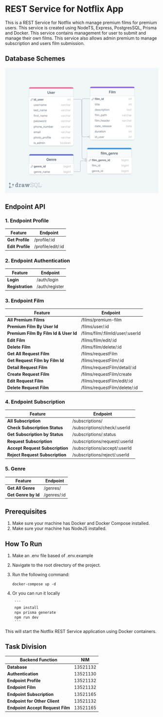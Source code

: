 # REST Service for Notflix App
This is a REST Service for Notflix which manage premium films for premium users. This service is created using NodeTS, Express,
PostgresSQL, Prisma and Docker. This service contains management for user to submit and manage their own films. This service also
allows admin premium to manage subscription and users film submission.

## Database Schemes
![image](screenshots/notflix_rest_schema.png)

## Endpoint API
### 1. Endpoint Profile
| Feature             | Endpoint         |
|---------------------|--------------|
| **Get Profile**           | /profile/:id     |
| **Edit Profile**    | /profile/edit/:id      |

### 2. Endpoint Authentication
| Feature             | Endpoint        |
|---------------------|--------------|
| **Login**           | /auth/login     |
| **Registration**    | /auth/register      |

### 3. Endpoint Film
| Feature             | Endpoint          |
|---------------------|--------------|
| **All Premium Films**           | /films/premium-film     |
| **Premium Film By User Id**    | /films/user/:id      |
| **Premium Film By Film Id & User Id**    | /films/film/:filmId/user/:userId      |
| **Edit Film**    | /films/film/edit/:id     |
| **Delete Film**    | /films/film/delete/:id      |
| **Get All Request Film**    | /films/requestFilm     |
| **Get Request Film by Film Id**    | /films/requestFilm/:id      |
| **Detail Request Film**    | /films/requestFilm/detail/:id      |
| **Create Request Film**    | /films/requestFilm/create      |
| **Edit Request Film**    | /films/requestFilm/edit/:id      |
| **Delete Request Film**    | /films/requestFilm/delete/:id      |

### 4. Endpoint Subscription
| Feature             | Endpoint         |
|---------------------|--------------|
| **All Subscription**           | /subscriptions/     |
| **Check Subscription Status**   | /subscriptions/check/:userId     |
| **Get Subscription by Status**    | /subscriptions/:status    |
| **Request Subscription**    | /subscriptions/request/:userId     |
| **Accept Request Subscription**    | /subscriptions/accept/:userId   |
| **Reject Request Subscription**    | /subscriptions/reject/:userId    |

### 5. Genre 
| Feature             | Endpoint         |
|---------------------|--------------|
| **Get All Genre**           | /genres/     |
| **Get Genre by Id**    | /genres/:id     |


## Prerequisites
1. Make sure your machine has Docker and Docker Compose installed.
2. Make sure your machine has NodeJS installed.

## How To Run
1. Make an .env file based of .env.example
2. Navigate to the root directory of the project.
3. Run the following command:

    ```
    docker-compose up -d
    ```
4. Or you can run it locally
    
        ```
        npm install
        npx prisma generate
        npm run dev
        ```

This will start the Notflix REST Service application using Docker containers.

## Task Division
| Backend Function            | NIM          |
|---------------------|--------------|
| **Database**           | 13521132     |
| **Authentication**    | 13521130     |
| **Endpoint Profile**    | 13521132     |
| **Endpoint Film**    | 13521132     |
| **Endpoint Subscription**    | 13521165     |
| **Endpoint for Other Client**    | 13521132     |
| **Endpoint Accept Request Film**    | 13521165     |
